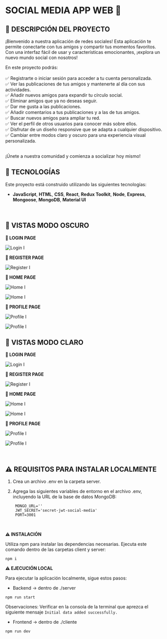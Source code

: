 # **SOCIAL MEDIA APP WEB 🚀**

## **📌 DESCRIPCIÓN DEL PROYECTO**

¡Bienvenido a nuestra aplicación de redes sociales! Esta aplicación te permite conectarte con tus amigos y compartir tus momentos favoritos. Con una interfaz fácil de usar y características emocionantes, ¡explora un nuevo mundo social con nosotros!

En este proyecto podrás:
<br />
<br />
✅ Registrarte o iniciar sesión para acceder a tu cuenta personalizada.
<br />
✅ Ver las publicaciones de tus amigos y mantenerte al día con sus actividades.
<br />
✅ Añadir nuevos amigos para expandir tu círculo social.
<br />
✅ Eliminar amigos que ya no deseas seguir.
<br />
✅ Dar me gusta a las publicaciones.
<br />
✅ Añadir comentarios a tus publicaciones y a las de tus amigos.
<br />
✅ Buscar nuevos amigos para ampliar tu red.
<br />
✅ Ver el perfil de otros usuarios para conocer más sobre ellos.
<br />
✅ Disfrutar de un diseño responsive que se adapta a cualquier dispositivo.
<br />
✅ Cambiar entre modos claro y oscuro para una experiencia visual personalizada.

<br />
¡Únete a nuestra comunidad y comienza a socializar hoy mismo!

<br />

## **🦾 TECNOLOGÍAS**

Este proyecto está construido utilizando las siguientes tecnologías:

- **JavaScript**, **HTML**, **CSS**, **React**, **Redux Toolkit**, **Node**, **Express**, **Mongoose**, **MongoDB**, **Material UI**

<br />

## **📍 VISTAS MODO OSCURO**

**📍 LOGIN PAGE**

![Login I](./assets/md-login.png)

**📍 REGISTER PAGE**

![Register I](./assets/md-register.png)

**📍 HOME PAGE**

![Home I](./assets/md-home.png)

![Home I](./assets/md-home2.png)

**📍 PROFILE PAGE**

![Profile I](./assets/md-profile.png)

![Profile I](./assets/md-profile2.png)

## **📍 VISTAS MODO CLARO**

**📍 LOGIN PAGE**

![Login I](./assets/lt-login.png)

**📍 REGISTER PAGE**

![Register I](./assets/lt-register.png)

**📍 HOME PAGE**

![Home I](./assets/lt-home.png)

![Home I](./assets/lt-home2.png)

**📍 PROFILE PAGE**

![Profile I](./assets/lt-profile.png)

![Profile I](./assets/lt-profile2.png)

<br />

## **⚠️ REQUISITOS PARA INSTALAR LOCALMENTE**

1. Crea un archivo .env en la carpeta server.
2. Agrega las siguientes variables de entorno en el archivo .env, incluyendo la URL de la base de datos MongoDB:

   ```
    MONGO_URL=''
    JWT_SECRET='secret-jwt-social-media'
    PORT=3001
   ```

<br />

**⚠️ INSTALACIÓN**

Utiliza npm para instalar las dependencias necesarias. Ejecuta este comando dentro de las carpetas client y server:

`npm i`

**⚠️ EJECUCIÓN LOCAL**

Para ejecutar la aplicación localmente, sigue estos pasos:

- Backend -> dentro de ./server

`npm run start`

Observaciones: Verificar en la consola de la terminal que aprezca el siguiente mensaje `Initial data added successfully.`

- Frontend -> dentro de ./cliente

`npm run dev`

<br />
